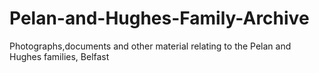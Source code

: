 # Pelan-and-Hughes-Family-Archive
Photographs,documents and other material relating to the Pelan and Hughes families, Belfast
